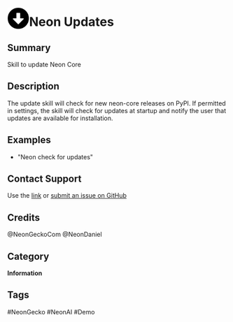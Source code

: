 # <img src='./logo.svg' card_color="#FF8600" width="50" style="vertical-align:bottom">Neon Updates

## Summary

Skill to update Neon Core

## Description

The update skill will check for new neon-core releases on PyPI. If permitted in settings, the skill will 
check for updates at startup and notify the user that updates are available for installation.

## Examples

- "Neon check for updates"

## Contact Support

Use the [link](https://neongecko.com/ContactUs) or [submit an issue on GitHub](https://help.github.com/en/articles/creating-an-issue)

## Credits

@NeonGeckoCom
@NeonDaniel

## Category
**Information**

## Tags
#NeonGecko
#NeonAI
#Demo



